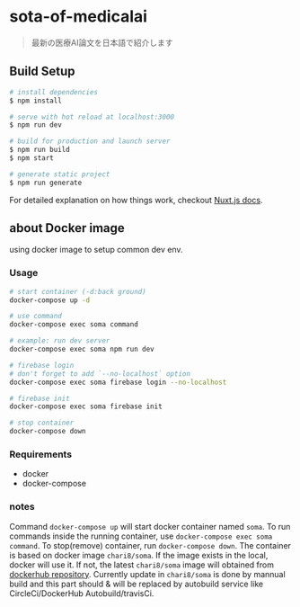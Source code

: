 # sota-of-medicalai

> 最新の医療AI論文を日本語で紹介します

## Build Setup

``` bash
# install dependencies
$ npm install

# serve with hot reload at localhost:3000
$ npm run dev

# build for production and launch server
$ npm run build
$ npm start

# generate static project
$ npm run generate
```

For detailed explanation on how things work, checkout [Nuxt.js docs](https://nuxtjs.org).



## about Docker image

using docker image to setup common dev env.

### Usage

```bash
# start container (-d:back ground)
docker-compose up -d

# use command
docker-compose exec soma command

# example: run dev server
docker-compose exec soma npm run dev

# firebase login
# don't forget to add `--no-localhost` option
docker-compose exec soma firebase login --no-localhost

# firebase init
docker-compose exec soma firebase init

# stop container
docker-compose down
```

### Requirements

* docker
* docker-compose

### notes

Command `docker-compose up` will start docker container named `soma`.
To run commands inside the running container, use `docker-compose exec soma command`.
To stop(remove) container, run `docker-compose down`.
The container is based on docker image `chari8/soma`.
If the image exists in the local, docker will use it.
If not, the latest `chari8/soma` image will obtained from [dockerhub repository](https://cloud.docker.com/repository/docker/chari8/soma).
Currently update in `chari8/soma` is done by mannual build and this part should & will be replaced by autobuild service like CircleCi/DockerHub Autobuild/travisCi.
